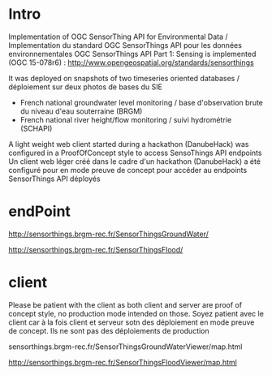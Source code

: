 # Intro
Implementation of OGC SensorThing API for Environmental Data / Implementation du standard OGC SensorThings API pour les données environnementales
OGC SensorThings API Part 1: Sensing is implemented (OGC 15-078r6) : http://www.opengeospatial.org/standards/sensorthings

It was deployed on snapshots of two timeseries oriented databases / déploiement sur deux photos de bases du SIE
- French national groundwater level monitoring / base d'observation brute du niveau d'eau souterraine (BRGM)
- French national river height/flow monitoring / suivi hydrométrie (SCHAPI)

A light weight web client started during a hackathon (DanubeHack) was configured in a ProofOfConcept style to access SensoThings API endpoints
Un client web léger créé dans le cadre d'un hackathon (DanubeHack) a été configuré pour en mode preuve de concept pour accéder au endpoints SensorThings API déployés

# endPoint
http://sensorthings.brgm-rec.fr/SensorThingsGroundWater/

http://sensorthings.brgm-rec.fr/SensorThingsFlood/

# client
Please be patient with the client as both client and server are proof of concept style, no production mode intended on those.
Soyez patient avec le client car à la fois client et serveur sotn des déploiement en mode preuve de concept. Ils ne sont pas des déploiements de production

sensorthings.brgm-rec.fr/SensorThingsGroundWaterViewer/map.html

http://sensorthings.brgm-rec.fr/SensorThingsFloodViewer/map.html
